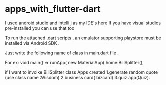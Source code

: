 # apps_with_flutter-dart

I used android studio and intelli j as my IDE's here
If you have visual studios pre-installed  you can use that too

To run the attached .dart scripts , an emulator supporting playstore must be installed via Android SDK .

Just write the following name of class in main.dart file .

For ex:
void main() => runApp( new MaterialApp(
  home:BillSplitter(),
  
  if I want to involke BillSplitter class
Apps created
1.generate random quote (use class name :Wisdom)
2.business card( bizcard)
3.quiz app(Quiz).
